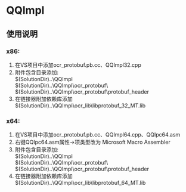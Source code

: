 # QQImpl

## 使用说明

### x86:
1. 在VS项目中添加ocr_protobuf.pb.cc、QQImpl32.cpp
2. 附件包含目录添加:  
$(SolutionDir)..\QQImpl  
$(SolutionDir)..\QQImpl\ocr_protobuf\  
$(SolutionDir)..\QQImpl\ocr_protobuf\protobuf_header
3. 在链接器附加依赖库添加 $(SolutionDir)..\QQImpl\ocr_lib\libprotobuf_32_MT.lib

### x64:
1. 在VS项目中添加ocr_protobuf.pb.cc、QQImpl64.cpp、QQIpc64.asm
2. 右键QQIpc64.asm属性->项类型改为 Microsoft Macro Assembler
2. 附件包含目录添加:  
$(SolutionDir)..\QQImpl  
$(SolutionDir)..\QQImpl\ocr_protobuf\  
$(SolutionDir)..\QQImpl\ocr_protobuf\protobuf_header
3. 在链接器附加依赖库添加 $(SolutionDir)..\QQImpl\ocr_lib\libprotobuf_64_MT.lib
